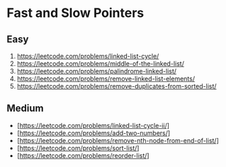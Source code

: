 # Fast and Slow Pointers

## Easy
1. https://leetcode.com/problems/linked-list-cycle/
2. https://leetcode.com/problems/middle-of-the-linked-list/
3. https://leetcode.com/problems/palindrome-linked-list/
4. https://leetcode.com/problems/remove-linked-list-elements/
5. https://leetcode.com/problems/remove-duplicates-from-sorted-list/

## Medium
- [https://leetcode.com/problems/linked-list-cycle-ii/]
- [https://leetcode.com/problems/add-two-numbers/]
- [https://leetcode.com/problems/remove-nth-node-from-end-of-list/]
- [https://leetcode.com/problems/sort-list/]
- [https://leetcode.com/problems/reorder-list/]
